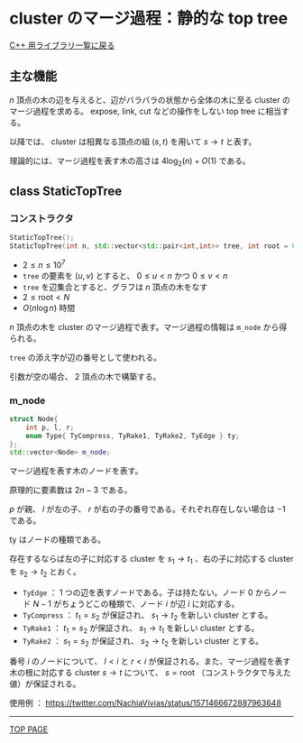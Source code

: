 # cluster のマージ過程：静的な top tree

[C++ 用ライブラリ一覧に戻る](../index.md)

## 主な機能

$n$ 頂点の木の辺を与えると、辺がバラバラの状態から全体の木に至る cluster のマージ過程を求める。 expose, link, cut などの操作をしない top tree に相当する。

以降では、 cluster は相異なる頂点の組 $(s,t)$ を用いて $s \rightarrow t$ と表す。

理論的には、マージ過程を表す木の高さは $4\log _ 2(n)+O(1)$ である。

## class StaticTopTree

### コンストラクタ

```c++
StaticTopTree();
StaticTopTree(int n, std::vector<std::pair<int,int>> tree, int root = 0);
```

- $2 \leq n \leq 10^7$
- `tree` の要素を $(u,v)$ とすると、 $0\leq u\lt n$ かつ $0\leq v \lt n$
- `tree` を辺集合とすると、グラフは $n$ 頂点の木をなす
- $2 \leq \text{root} \lt N$
- $O(n\log n)$ 時間

$n$ 頂点の木を cluster のマージ過程で表す。マージ過程の情報は `m_node` から得られる。

`tree` の添え字が辺の番号として使われる。

引数が空の場合、 $2$ 頂点の木で構築する。

### m_node

```c++
struct Node{
    int p, l, r;
    enum Type{ TyCompress, TyRake1, TyRake2, TyEdge } ty;
};
std::vector<Node> m_node;
```

マージ過程を表す木のノードを表す。

原理的に要素数は $2n-3$ である。

$p$ が親、 $l$ が左の子、 $r$ が右の子の番号である。それぞれ存在しない場合は $-1$ である。

$\text{ty}$ はノードの種類である。

存在するならば左の子に対応する cluster を $s _ 1\rightarrow t _ 1$ 、右の子に対応する cluster を $s _ 2\rightarrow t _ 2$ とおく。

- `TyEdge` ： $1$ つの辺を表すノードである。子は持たない。ノード $0$ からノード $N-1$ がちょうどこの種類で、ノード $i$ が辺 $i$ に対応する。
- `TyCompress` ： $t _ 1=s _ 2$ が保証され、 $s _ 1\rightarrow t _ 2$ を新しい cluster とする。
- `TyRake1` ： $t _ 1=s _ 2$ が保証され、 $s _ 1\rightarrow t _ 1$ を新しい cluster とする。
- `TyRake2` ： $s _ 1=s _ 2$ が保証され、 $s _ 2\rightarrow t _ 2$ を新しい cluster とする。

番号 $i$ のノードについて、 $l\lt i$ と $r\lt i$ が保証される。また、マージ過程を表す木の根に対応する cluster $s\rightarrow t$ について、 $s=\text{root}$ （コンストラクタで与えた値）が保証される。

使用例 ： https://twitter.com/NachiaVivias/status/1571466672887963648

---

[TOP PAGE](https://nachiavivias.github.io/cp-library/)


<script type="text/x-mathjax-config">MathJax.Hub.Config({tex2jax:{inlineMath:[['\$','\$']],processEscapes:true},CommonHTML: {matchFontHeight:false}});</script>
<script type="text/javascript" async src="https://cdnjs.cloudflare.com/ajax/libs/mathjax/2.7.1/MathJax.js?config=TeX-MML-AM_CHTML"></script>
